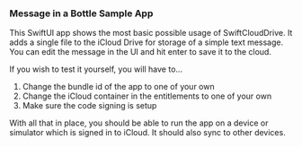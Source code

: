 
### Message in a Bottle Sample App

This SwiftUI app shows the most basic possible usage of SwiftCloudDrive.
It adds a single file to the iCloud Drive for storage of a simple text message.
You can edit the message in the UI and hit enter to save it to the cloud.

If you wish to test it yourself, you will have to...

1. Change the bundle id of the app to one of your own
2. Change the iCloud container in the entitlements to one of your own
3. Make sure the code signing is setup

With all that in place, you should be able to run the app on a device or
simulator which is signed in to iCloud. It should also sync to other devices.
